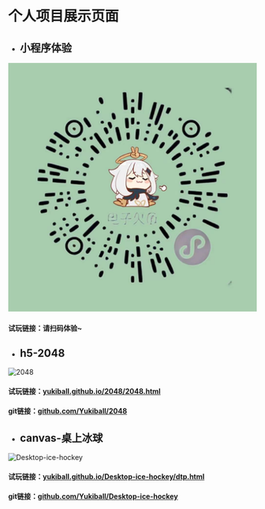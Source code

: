 # 个人项目展示页面
- ## 小程序体验
![dzqt](./img/dzqt.jpg)<br>
#### 试玩链接：请扫码体验~
- ## h5-2048
![2048](./img/2048.png)<br>
#### 试玩链接：[yukiball.github.io/2048/2048.html](https://yukiball.github.io/2048/2048.html)
#### git链接：[github.com/Yukiball/2048](https://github.com/Yukiball/2048)
- ## canvas-桌上冰球
![Desktop-ice-hockey](./img/ice.png)<br>
#### 试玩链接：[yukiball.github.io/Desktop-ice-hockey/dtp.html](https://yukiball.github.io/Desktop-ice-hockey/dtp.html)
#### git链接：[github.com/Yukiball/Desktop-ice-hockey](https://github.com/Yukiball/Desktop-ice-hockey)
